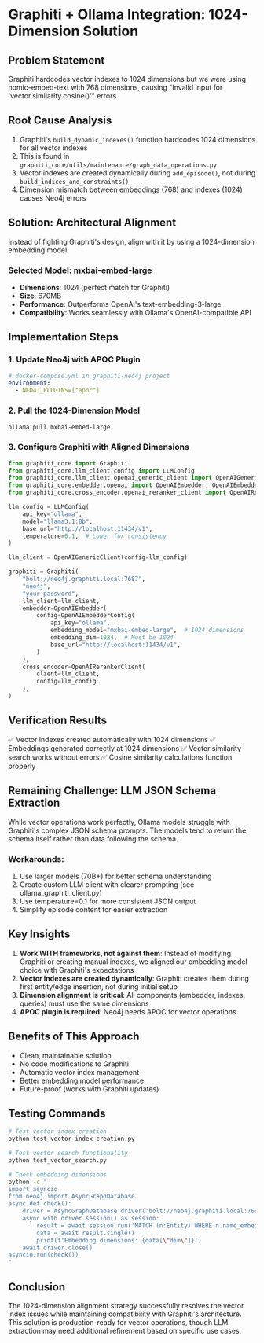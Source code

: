# Graphiti + Ollama Integration: 1024-Dimension Solution

## Problem Statement
Graphiti hardcodes vector indexes to 1024 dimensions but we were using nomic-embed-text with 768 dimensions, causing "Invalid input for 'vector.similarity.cosine()'" errors.

## Root Cause Analysis
1. Graphiti's `build_dynamic_indexes()` function hardcodes 1024 dimensions for all vector indexes
2. This is found in `graphiti_core/utils/maintenance/graph_data_operations.py`
3. Vector indexes are created dynamically during `add_episode()`, not during `build_indices_and_constraints()`
4. Dimension mismatch between embeddings (768) and indexes (1024) causes Neo4j errors

## Solution: Architectural Alignment
Instead of fighting Graphiti's design, align with it by using a 1024-dimension embedding model.

### Selected Model: mxbai-embed-large
- **Dimensions**: 1024 (perfect match for Graphiti)
- **Size**: 670MB
- **Performance**: Outperforms OpenAI's text-embedding-3-large
- **Compatibility**: Works seamlessly with Ollama's OpenAI-compatible API

## Implementation Steps

### 1. Update Neo4j with APOC Plugin
```yaml
# docker-compose.yml in graphiti-neo4j project
environment:
  - NEO4J_PLUGINS=["apoc"]
```

### 2. Pull the 1024-Dimension Model
```bash
ollama pull mxbai-embed-large
```

### 3. Configure Graphiti with Aligned Dimensions
```python
from graphiti_core import Graphiti
from graphiti_core.llm_client.config import LLMConfig
from graphiti_core.llm_client.openai_generic_client import OpenAIGenericClient
from graphiti_core.embedder.openai import OpenAIEmbedder, OpenAIEmbedderConfig
from graphiti_core.cross_encoder.openai_reranker_client import OpenAIRerankerClient

llm_config = LLMConfig(
    api_key="ollama",
    model="llama3.1:8b",
    base_url="http://localhost:11434/v1",
    temperature=0.1,  # Lower for consistency
)

llm_client = OpenAIGenericClient(config=llm_config)

graphiti = Graphiti(
    "bolt://neo4j.graphiti.local:7687",
    "neo4j",
    "your-password",
    llm_client=llm_client,
    embedder=OpenAIEmbedder(
        config=OpenAIEmbedderConfig(
            api_key="ollama",
            embedding_model="mxbai-embed-large",  # 1024 dimensions
            embedding_dim=1024,  # Must be 1024
            base_url="http://localhost:11434/v1",
        )
    ),
    cross_encoder=OpenAIRerankerClient(
        client=llm_client,
        config=llm_config
    ),
)
```

## Verification Results
✅ Vector indexes created automatically with 1024 dimensions
✅ Embeddings generated correctly at 1024 dimensions
✅ Vector similarity search works without errors
✅ Cosine similarity calculations function properly

## Remaining Challenge: LLM JSON Schema Extraction
While vector operations work perfectly, Ollama models struggle with Graphiti's complex JSON schema prompts. The models tend to return the schema itself rather than data following the schema.

### Workarounds:
1. Use larger models (70B+) for better schema understanding
2. Create custom LLM client with clearer prompting (see ollama_graphiti_client.py)
3. Use temperature=0.1 for more consistent JSON output
4. Simplify episode content for easier extraction

## Key Insights
1. **Work WITH frameworks, not against them**: Instead of modifying Graphiti or creating manual indexes, we aligned our embedding model choice with Graphiti's expectations
2. **Vector indexes are created dynamically**: Graphiti creates them during first entity/edge insertion, not during initial setup
3. **Dimension alignment is critical**: All components (embedder, indexes, queries) must use the same dimensions
4. **APOC plugin is required**: Neo4j needs APOC for vector operations

## Benefits of This Approach
- Clean, maintainable solution
- No code modifications to Graphiti
- Automatic vector index management
- Better embedding model performance
- Future-proof (works with Graphiti updates)

## Testing Commands
```bash
# Test vector index creation
python test_vector_index_creation.py

# Test vector search functionality
python test_vector_search.py

# Check embedding dimensions
python -c "
import asyncio
from neo4j import AsyncGraphDatabase
async def check():
    driver = AsyncGraphDatabase.driver('bolt://neo4j.graphiti.local:7687', auth=('neo4j', 'password'))
    async with driver.session() as session:
        result = await session.run('MATCH (n:Entity) WHERE n.name_embedding IS NOT NULL RETURN size(n.name_embedding) as dim LIMIT 1')
        data = await result.single()
        print(f'Embedding dimensions: {data[\"dim\"]}')
    await driver.close()
asyncio.run(check())
"
```

## Conclusion
The 1024-dimension alignment strategy successfully resolves the vector index issues while maintaining compatibility with Graphiti's architecture. This solution is production-ready for vector operations, though LLM extraction may need additional refinement based on specific use cases.
